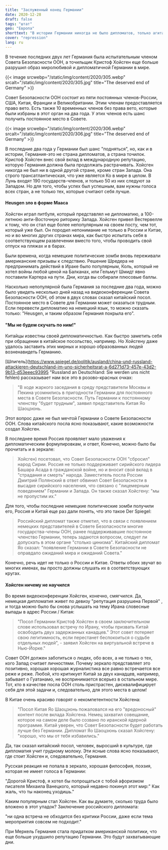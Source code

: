 ```yaml
---
title: "Заслуженный конец Германии"
date: 2020-12-28
draft: false
tags: "штат"
geo: "Европа"
shorttext: "В истории Германии никогда не было дипломатов, только агитаторы. Что-то подобное не имеет права заседать в Совете Безопасности ООН."
cover: "repression"
lang: ru
---
```


В течение последних двух лет Германия была испытательным членом Совета Безопасности ООН, а точильщик Кристоф Хойсген еще больше разрушил образ миролюбивой и дипломатичной Германии в мире.

{{< image srcwebp="/static/img/content/2020/305.webp" srcalt="/static/img/content/2020/305.jpg" title="The deserved end of Germany" >}}

Совет Безопасности ООН состоит из пяти постоянных членов-России, США, Китая, Франции и Великобритании. Этим членам предоставляется право вето. Есть также 10 временных членов без права вето, которые были избраны в этот орган на два года. У этих членов есть шанс получить постоянное место в Совете.

{{< image srcwebp="/static/img/content/2020/306.webp" srcalt="/static/img/content/2020/306.jpg" title="The deserved end of Germany" >}}

В последние два года у Германии был шанс "подняться", но, как и в истории, Германия-это не страна дипломатов, а страна точилок. Кристоф Хойсген внес свой вклад в международную репутацию, которую Германия должна была продолжать растрачивать. Хойсген никогда не был ни в одной другой стране, кроме стран Запада. Она строго трансатлантическая, что уже является Ко в мире в целом. В Лунь входят 190 государств-членов, и только 50 из них следуют за Западом. Но для того, чтобы успех был успешным, вам нужны голоса всех стран, а не только тех, которые считают себя лучше.

#### Heusgen зло в форме Мааса

Хойсген играл питбуля, который представлял не дипломатию, а 100-летнюю анти-Восточную риторику Запада. Хойсген привел Вестервелле к тому, что он стал еще более непопулярным на своем посту, чем тот, который уже был. Он породил непонимание не только в России и Китае, но и во многих других странах мира, как быстро испытать себя в соответствующем развлечении вместо того, чтобы проводить свой отпуск на пляжах и в барах.

Были времена, когда немецкие политические зомби вновь переживали американские призывы к следствию. Решение Шредера не предпринимать действий в Ираке было популярным, Коль, который не хотел войны любой ценой на Балканах, или Гельмут Шмидт явно поставили Картера на пути. Дни, когда вы собирали плюсовые баллы.

Насколько непопулярной была Германия за последние два года, можно было увидеть несколько дней назад на видеоконференции Совета Безопасности ООН, об этом в двух словах сказал китайский посол. Постоянное место в Совете для Германии может оказаться трудным. Если перевести дипломатию на немецкий язык, то можно сказать только: "Heusgen, и таким образом Германия покрыла его".

#### "Мы не будем скучать по ним!"

Китайцы известны своей дипломатичностью. Как быстро заметить себя при обращении в китайское посольство, например. Но Хойсгену даже удалось заставить этих мирных и хорошо образованных людей возненавидеть Германию.

[Шпигель](https://www.spiegel.de/politik/ausland/china-und-russland-attackieren-deutschland-im-uno-sicherheitsrat-a-6d271d73-457e-43d2-9b13-d53eeec93995 "Russland an Deutschland: Sie werden uns nicht fehlen) рассказывает нам все это в розово-красных очках:

> "В ходе жаркого заседания в среду представители Москвы и Пекина усомнились в пригодности Германии для постоянного места в Совете Безопасности. Путь Германии к постоянному членству "будет трудным", заявил представитель Китая Яо Шаоцзюнь.

Этот вопрос даже не был мечтой Германии о Совете Безопасности ООН. Слова китайского посла ясно показывают, какие возможности создал Хойсген.

В последнее время Россия проявляет мало уважения к дипломатическим формулировкам, и ответ, Конечно, можно было бы прочитать и в зеркале:

> Хойсген) посетовал, что Совет Безопасности ООН "сбросил" народ Сирии. Россия не только поддерживает сирийского лидера Башара Асада в гражданской войне, но и вносит свой вклад в "страдания и смерть" народа. Заместитель посла России Дмитрий Полянский в ответ обвинил Совет Безопасности в высадке сирийского населения, что связано с "лицемерным поведением" Германии и Запада. Он также сказал Хойсгену: "мы не пропустим их."

Для того, чтобы последние немецкие политические зомби получили его, Россия и Китай еще раз дали понять, что это такое Der Spiegel:

> Российский дипломат также отметил, что в связи с появлением немецких представителей в Совете Безопасности многие государства-члены ООН, ранее поддерживавшие постоянное членство Германии, теперь задаются вопросом, следует ли допускать в этом органе "столько цинизма". Китайский дипломат Яо сказал: "появление Германии в Совете Безопасности не оправдало ожиданий мира и ожиданий Совета."

Конечно, речь идет не только о России и Китае. Ответы обоих звучат во многих именах, вы просто должны слушать их в соответствующих кругах.

#### Хойсген ничему не научился

Во время видеоконференции Хойсген, конечно, смягчился. Да, немецкая дипломатия живет по девизу "репутация разрушена Первой" , и тогда можно было бы снова услышать на тему Ирана словесные выпады в адрес России / Китая:

> "Посол Германии Кристоф Хойсген в своем заключительном слове использовал встречу по Ирану, чтобы призвать Китай освободить двух задержанных канадцев." Этот совет потеряет свою легитимность, если перестанет беспокоиться о судьбе отдельных людей", - заявил Хойсген на виртуальной встрече в Нью-Йорке."

Совет ООН должен заботиться о людях, обо всех, а не только о тех, кого Запад считает личностями. Почему зеркало представляет это позитивно, хорошая хорошая журналистика все равно встречается все реже и реже. Любой, кто критикует Китай за двух канадцев, например, забывает о Гуатанамо, не воспринимается всерьез в остальном мире. Тот, кто в качестве посла ООН столь пристрастен, дисквалифицирует себя для этой задачи и, следовательно, для этого места в целом!

В Китае очень красиво говорят о некомпетентности Хойсгена:

> "Посол Китая Яо Шаоцзюнь пожаловался на его "вредоносный" контент после вклада Хойсгена. Немец захватил совещание, которое на самом деле было созвано по иранской ядерной программе. Китай уверен, что Совет Безопасности будет работать лучше без Германии. Дипломат Яо Шаоцзюнь сказал Хойсгену: "хорошо, что мы от тебя избавились."

Да, так сказал китайский посол, человек, выросший в культуре, где дипломатия учит грудному молоку. Эти ясные слова ясно показывают, где стоит Хойсген и, следовательно, Германия.

Русская реакция не попала в зеркало, хорошая философия, поэзия, которая не имеет голоса в Германии:

"Дорогой Кристоф, я хотел бы попрощаться с тобой афоризмом писателя Михаила Ванецкого, который недавно покинул этот мир:" Как жаль, что ты наконец уходишь."

Каким популярным стал Хойсген. Как вы думаете, сколько труда было вложено в этот упадок? Заключение российского дипломата:

"ни одна встреча не обходится без критики России, даже если тема мероприятия совсем не подходит."

При Меркель Германия стала придатком американской политики, что еще больше ухудшило репутацию Германии. Это будут захватывающие дни.
